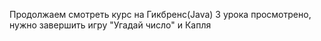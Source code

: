 Продолжаем смотреть курс на Гикбренс(Java) 3 урока просмотрено, нужно завершить игру "Угадай число" и Капля 
